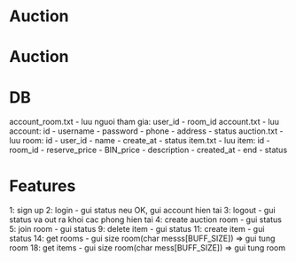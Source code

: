 # Auction
# Auction

# DB
account_room.txt - luu nguoi tham gia: user_id - room_id
account.txt - luu account: id - username - password - phone - address - status
auction.txt - luu room: id - user_id - name - create_at - status
item.txt - luu item: id - room_id - reserve_price - BIN_price - description - created_at - end - status
# Features
1: sign up
2: login - gui status neu OK, gui account hien tai
3: logout - gui status va out ra khoi cac phong hien tai
4: create auction room - gui status
5: join room - gui status
9: delete item - gui status
11: create item - gui status
14: get rooms - gui size room(char messs[BUFF_SIZE]) => gui tung room
18: get items - gui size room(char mess[BUFF_SIZE]) => gui tung room
